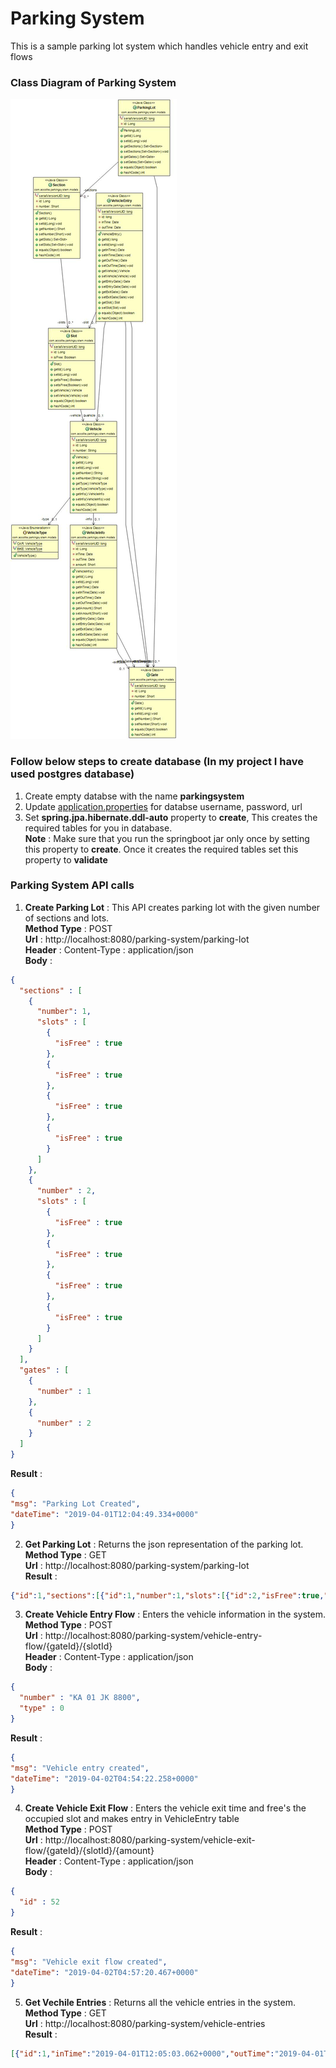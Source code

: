 # Parking System
This is a sample parking lot system which handles vehicle entry and exit flows

### Class Diagram of Parking System
![alt text](https://raw.githubusercontent.com/Joysond/ParkingSystem/master/parkingsystem/ClassDiagram.jpg)

### Follow below steps to create database (In my project I have used postgres database)
1. Create empty databse with the name **parkingsystem**
2. Update [application.properties](https://github.com/Joysond/ParkingSystem/blob/master/parkingsystem/src/main/resources/application.properties) for databse username, password, url
3. Set **spring.jpa.hibernate.ddl-auto** property to **create**, This creates the required tables for you in database.<br/> **Note** : Make sure that you run the springboot jar only once by setting this property to **create**. Once it creates the required tables set this property to **validate**

### Parking System API calls
1. **Create Parking Lot** : This API creates parking lot with the given number of sections and lots.<br/>**Method Type** : POST<br/>**Url** : http://localhost:8080/parking-system/parking-lot<br/>**Header** : Content-Type : application/json<br/>**Body** : 
```json
{
  "sections" : [
    {
      "number": 1,
      "slots" : [
        {
          "isFree" : true
        },
        {
          "isFree" : true
        },
        {
          "isFree" : true
        },
        {
          "isFree" : true
        }
      ]
    },
    {
      "number" : 2,
      "slots" : [
        {
          "isFree" : true
        },
        {
          "isFree" : true
        },
        {
          "isFree" : true
        },
        {
          "isFree" : true
        }
      ]
    }
  ],
  "gates" : [
    {
      "number" : 1
    },
    {
      "number" : 2
    }
  ]
}
```
**Result** : 
```json
{
"msg": "Parking Lot Created",
"dateTime": "2019-04-01T12:04:49.334+0000"
}
```
2. **Get Parking Lot** : Returns the json representation of the parking lot.<br/>**Method Type** : GET<br/>**Url** : http://localhost:8080/parking-system/parking-lot<br/>**Result** : 
```json
{"id":1,"sections":[{"id":1,"number":1,"slots":[{"id":2,"isFree":true,"vehicle":null},{"id":3,"isFree":true,"vehicle":null},{"id":4,"isFree":true,"vehicle":null},{"id":1,"isFree":true,"vehicle":null}]},{"id":2,"number":2,"slots":[{"id":5,"isFree":true,"vehicle":null},{"id":6,"isFree":true,"vehicle":null},{"id":8,"isFree":true,"vehicle":null},{"id":7,"isFree":true,"vehicle":null}]}],"gates":[{"id":1,"number":1},{"id":2,"number":2}]}
```
3. **Create Vehicle Entry Flow** : Enters the vehicle information in the system.<br/>**Method Type** : POST<br/>**Url** : http://localhost:8080/parking-system/vehicle-entry-flow/{gateId}/{slotId}<br/>**Header** : Content-Type : application/json<br/>**Body** : 
```json
{
  "number" : "KA 01 JK 8800",
  "type" : 0
}
```
**Result** : 
```json
{
"msg": "Vehicle entry created",
"dateTime": "2019-04-02T04:54:22.258+0000"
}
```
4. **Create Vehicle Exit Flow** : Enters the vehicle exit time and free's the occupied slot and makes entry in VehicleEntry table<br/>**Method Type** : POST<br/>**Url** : http://localhost:8080/parking-system/vehicle-exit-flow/{gateId}/{slotId}/{amount}<br/>**Header** : Content-Type : application/json<br/>**Body** : 
```json
{
  "id" : 52
}
```
**Result** : 
```json
{
"msg": "Vehicle exit flow created",
"dateTime": "2019-04-02T04:57:20.467+0000"
}
```
5. **Get Vechile Entries** : Returns all the vehicle entries in the system.<br/>**Method Type** : GET<br/>**Url** : http://localhost:8080/parking-system/vehicle-entries<br/>**Result** : 

```json
[{"id":1,"inTime":"2019-04-01T12:05:03.062+0000","outTime":"2019-04-01T12:05:34.021+0000","vehicle":{"id":1,"number":"KA 01 JK 8800","type":"CAR","info":{"id":1,"inTime":"2019-04-01T12:05:03.062+0000","outTime":"2019-04-01T12:05:34.021+0000","amount":0,"entryGate":{"id":1,"number":1},"exitGate":{"id":2,"number":2}}},"entryGate":{"id":1,"number":1},"exitGate":{"id":2,"number":2},"slot":{"id":1,"isFree":true,"vehicle":null}},{"id":52,"inTime":"2019-04-02T04:54:22.102+0000","outTime":"2019-04-02T04:57:20.354+0000","vehicle":{"id":52,"number":"KA 01 JK 8800","type":"CAR","info":{"id":52,"inTime":"2019-04-02T04:54:22.102+0000","outTime":"2019-04-02T04:57:20.354+0000","amount":100,"entryGate":{"id":2,"number":2},"exitGate":{"id":2,"number":2}}},"entryGate":{"id":2,"number":2},"exitGate":{"id":2,"number":2},"slot":{"id":7,"isFree":true,"vehicle":null}}]
```
